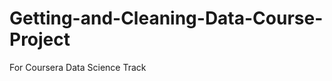 Getting-and-Cleaning-Data-Course-Project
========================================

For Coursera Data Science Track
